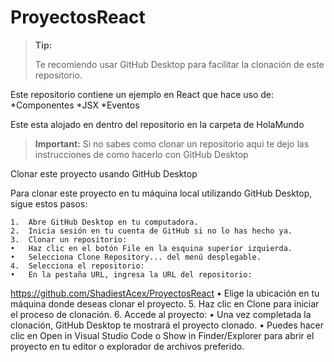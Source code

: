 # ProyectosReact
> **Tip:** 
> 
> Te recomiendo usar GitHub Desktop para facilitar la clonación de este repositorio.

Este repositorio contiene un ejemplo en React que hace uso de:
*Componentes
*JSX
*Eventos

Este esta alojado en dentro del repositorio en la carpeta de HolaMundo

> **Important:**
> Si no sabes como clonar un repositorio aqui te dejo las instrucciones de como hacerlo con GitHub Desktop

Clonar este proyecto usando GitHub Desktop

Para clonar este proyecto en tu máquina local utilizando GitHub Desktop, sigue estos pasos:

	1.	Abre GitHub Desktop en tu computadora.
	2.	Inicia sesión en tu cuenta de GitHub si no lo has hecho ya.
	3.	Clonar un repositorio:
	•	Haz clic en el botón File en la esquina superior izquierda.
	•	Selecciona Clone Repository... del menú desplegable.
	4.	Selecciona el repositorio:
	•	En la pestaña URL, ingresa la URL del repositorio:
  https://github.com/ShadiestAcex/ProyectosReact
	•	Elige la ubicación en tu máquina donde deseas clonar el proyecto.
	5.	Haz clic en Clone para iniciar el proceso de clonación.
	6.	Accede al proyecto:
	•	Una vez completada la clonación, GitHub Desktop te mostrará el proyecto clonado.
	•	Puedes hacer clic en Open in Visual Studio Code o Show in Finder/Explorer para abrir el proyecto en tu editor o explorador de archivos preferido.
